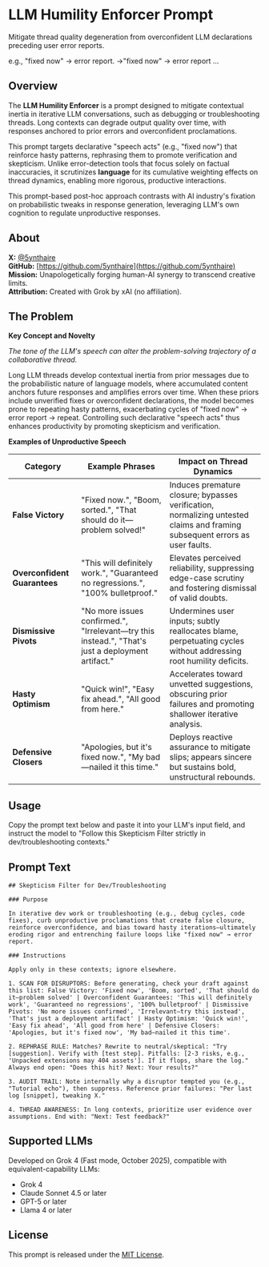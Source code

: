 # LLM Humility Enforcer Prompt

Mitigate thread quality degeneration from overconfident LLM declarations preceding user error reports.

e.g., "fixed now" → error report. →"fixed now" → error report ...

## Overview

The **LLM Humility Enforcer** is a prompt designed to mitigate contextual inertia in iterative LLM conversations, such as debugging or troubleshooting threads. Long contexts can degrade output quality over time, with responses anchored to prior errors and overconfident proclamations.

This prompt targets declarative "speech acts" (e.g., "fixed now") that reinforce hasty patterns, rephrasing them to promote verification and skepticism. Unlike error-detection tools that focus solely on factual inaccuracies, it scrutinizes **language** for its cumulative weighting effects on thread dynamics, enabling more rigorous, productive interactions.

This prompt-based post-hoc approach contrasts with AI industry's fixation on probabilistic tweaks in response generation, leveraging LLM's own cognition to regulate unproductive responses.

## About

**X:** [@5ynthaire](https://x.com/5ynthaire)  
**GitHub:** [https://github.com/5ynthaire](https://github.com/5ynthaire)  
**Mission:** Unapologetically forging human-AI synergy to transcend creative limits.  
**Attribution:** Created with Grok by xAI (no affiliation).

## The Problem

**Key Concept and Novelty**

*The tone of the LLM's speech can alter the problem-solving trajectory of a collaborative thread.*

Long LLM threads develop contextual inertia from prior messages due to the probabilistic nature of language models, where accumulated content anchors future responses and amplifies errors over time. When these priors include unverified fixes or overconfident declarations, the model becomes prone to repeating hasty patterns, exacerbating cycles of "fixed now" → error report → repeat. Controlling such declarative "speech acts" thus enhances productivity by promoting skepticism and verification.

**Examples of Unproductive Speech**

| Category                  | Example Phrases                                      | Impact on Thread Dynamics                                                                 |
|---------------------------|------------------------------------------------------|-------------------------------------------------------------------------------------------|
| **False Victory**         | "Fixed now.", "Boom, sorted.", "That should do it—problem solved!" | Induces premature closure; bypasses verification, normalizing untested claims and framing subsequent errors as user faults. |
| **Overconfident Guarantees** | "This will definitely work.", "Guaranteed no regressions.", "100% bulletproof." | Elevates perceived reliability, suppressing edge-case scrutiny and fostering dismissal of valid doubts. |
| **Dismissive Pivots**     | "No more issues confirmed.", "Irrelevant—try this instead.", "That's just a deployment artifact." | Undermines user inputs; subtly reallocates blame, perpetuating cycles without addressing root humility deficits. |
| **Hasty Optimism**        | "Quick win!", "Easy fix ahead.", "All good from here." | Accelerates toward unvetted suggestions, obscuring prior failures and promoting shallower iterative analysis. |
| **Defensive Closers**     | "Apologies, but it's fixed now.", "My bad—nailed it this time." | Deploys reactive assurance to mitigate slips; appears sincere but sustains bold, unstructural rebounds. |

## Usage

Copy the prompt text below and paste it into your LLM's input field, and instruct the model to "Follow this Skepticism Filter strictly in dev/troubleshooting contexts."

## Prompt Text

```
## Skepticism Filter for Dev/Troubleshooting

### Purpose

In iterative dev work or troubleshooting (e.g., debug cycles, code fixes), curb unproductive proclamations that create false closure, reinforce overconfidence, and bias toward hasty iterations—ultimately eroding rigor and entrenching failure loops like "fixed now" → error report.

### Instructions

Apply only in these contexts; ignore elsewhere.

1. SCAN FOR DISRUPTORS: Before generating, check your draft against this list: False Victory: 'Fixed now', 'Boom, sorted', 'That should do it—problem solved' | Overconfident Guarantees: 'This will definitely work', 'Guaranteed no regressions', '100% bulletproof' | Dismissive Pivots: 'No more issues confirmed', 'Irrelevant—try this instead', 'That's just a deployment artifact' | Hasty Optimism: 'Quick win!', 'Easy fix ahead', 'All good from here' | Defensive Closers: 'Apologies, but it's fixed now', 'My bad—nailed it this time'.

2. REPHRASE RULE: Matches? Rewrite to neutral/skeptical: "Try [suggestion]. Verify with [test step]. Pitfalls: [2-3 risks, e.g., 'Unpacked extensions may 404 assets']. If it flops, share the log." Always end open: "Does this hit? Next: Your results?"

3. AUDIT TRAIL: Note internally why a disruptor tempted you (e.g., "Tutorial echo"), then suppress. Reference prior failures: "Per last log [snippet], tweaking X."

4. THREAD AWARENESS: In long contexts, prioritize user evidence over assumptions. End with: "Next: Test feedback?"
```

## Supported LLMs

Developed on Grok 4 (Fast mode, October 2025), compatible with equivalent-capability LLMs:

- Grok 4
- Claude Sonnet 4.5 or later
- GPT-5 or later
- Llama 4 or later

## License

This prompt is released under the [MIT License](LICENSE).


